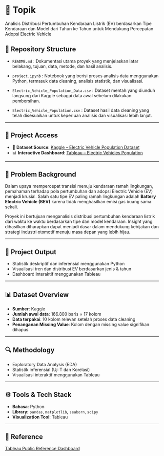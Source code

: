 # 🔋 Topik  
Analisis Distribusi Pertumbuhan Kendaraan Listrik (EV) berdasarkan Tipe Kendaraan dan Model dari Tahun ke Tahun untuk Mendukung Percepatan Adopsi Electric Vehicle

## 📁 Repository Structure

- `README.md`                             : Dokumentasi utama proyek yang menjelaskan latar belakang, tujuan, data, metode, dan hasil analisis.

- `project.ipynb`                         : Notebook yang berisi proses analisis data menggunakan Python, termasuk data cleaning, analisis statistik, dan visualisasi.

- `Electric_Vehicle_Population_Data.csv`  : Dataset mentah yang diunduh langsung dari Kaggle sebagai data awal sebelum dilakukan pembersihan.

- `Electric_Vehicle_Population.csv`       : Dataset hasil data cleaning yang telah disesuaikan untuk keperluan analisis dan visualisasi lebih lanjut.


---

## 🔗 Project Access

- 📂 **Dataset Source**: [Kaggle – Electric Vehicle Population Dataset](https://www.kaggle.com/datasets/yashusinghal/electric-vehicle-population-dataset/code)  
- 📊 **Interactive Dashboard**: [Tableau – Electric Vehicles Population](https://public.tableau.com/app/profile/arcana.kael/viz/ElectricVehiclesPopulationDataset_17453978942990/Dashboard1?publish=yes)

---

## 🧠 Problem Background

Dalam upaya mempercepat transisi menuju kendaraan ramah lingkungan, pemahaman terhadap pola pertumbuhan dan adopsi Electric Vehicle (EV) menjadi krusial. Salah satu tipe EV paling ramah lingkungan adalah **Battery Electric Vehicle (BEV)** karena tidak menghasilkan emisi gas buang sama sekali.

Proyek ini bertujuan menganalisis distribusi pertumbuhan kendaraan listrik dari waktu ke waktu berdasarkan tipe dan model kendaraan. Insight yang dihasilkan diharapkan dapat menjadi dasar dalam mendukung kebijakan dan strategi industri otomotif menuju masa depan yang lebih hijau.

---

## 🎯 Project Output

- Statistik deskriptif dan inferensial menggunakan Python  
- Visualisasi tren dan distribusi EV berdasarkan jenis & tahun  
- Dashboard interaktif menggunakan Tableau  

---

## 📊 Dataset Overview

- **Sumber**: Kaggle  
- **Jumlah awal data**: 166.800 baris × 17 kolom  
- **Data terpakai**: 10 kolom relevan setelah proses data cleaning  
- **Penanganan Missing Value**: Kolom dengan missing value signifikan dihapus  

---

## 🔍 Methodology

- Exploratory Data Analysis (EDA)  
- Statistik inferensial (Uji T dan Korelasi)  
- Visualisasi interaktif menggunakan Tableau  

---

## ⚙️ Tools & Tech Stack

- **Bahasa**: Python  
- **Library**: `pandas`, `matplotlib`, `seaborn`, `scipy`  
- **Visualization Tool**: Tableau  

---

## 🔗 Reference
[Tableau Public Reference Dashboard](https://public.tableau.com/app/profile/molly.eskelson3334/viz/ElectricVehiclesDashboard_16819413307330/EvTypesDashboard)